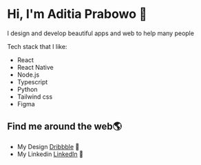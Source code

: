 # Hi, I'm Aditia Prabowo 👋 

I design and develop beautiful apps and web to help many people

Tech stack that I like:
* React
* React Native
* Node.js
* Typescript
* Python
* Tailwind css
* Figma

## Find me around the web🌎 
- My Design <a href="https://dribbble.com/aditiaprabowo"> Dribbble</a> 🏓
- My Linkedin <a href="https://www.linkedin.com/in/aditia-prabowo-109a00228/">LinkedIn</a> 💼
